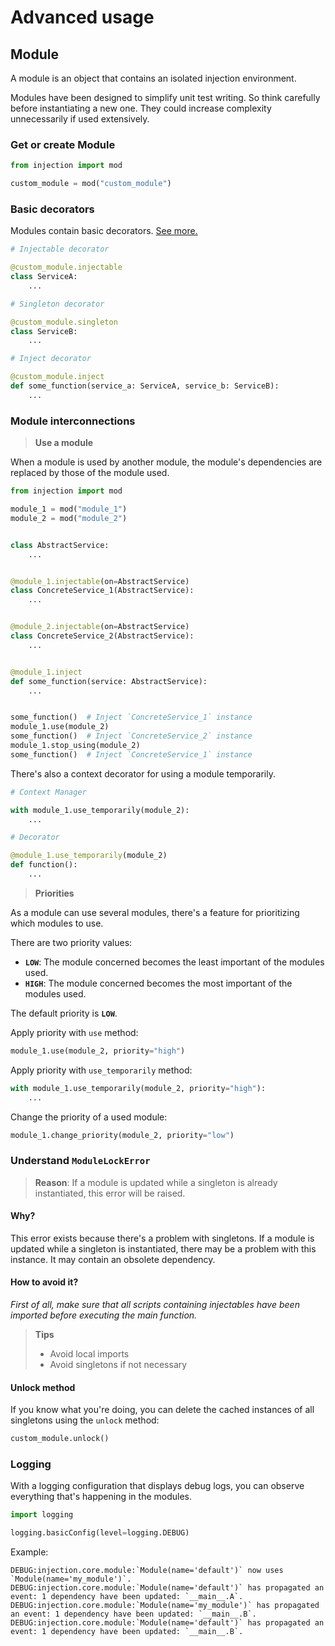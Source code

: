 # Advanced usage

## Module

A module is an object that contains an isolated injection environment.

Modules have been designed to simplify unit test writing. So think carefully before instantiating a new one. They could
increase complexity unnecessarily if used extensively.

### Get or create Module

```python
from injection import mod

custom_module = mod("custom_module")
```

### Basic decorators

Modules contain basic decorators. [See more.](basic-usage.md)

```python
# Injectable decorator

@custom_module.injectable
class ServiceA:
    ...

# Singleton decorator

@custom_module.singleton
class ServiceB:
    ...

# Inject decorator

@custom_module.inject
def some_function(service_a: ServiceA, service_b: ServiceB):
    ...
```

### Module interconnections

> **Use a module**

When a module is used by another module, the module's dependencies are replaced by those of the module used.

```python
from injection import mod

module_1 = mod("module_1")
module_2 = mod("module_2")


class AbstractService:
    ...


@module_1.injectable(on=AbstractService)
class ConcreteService_1(AbstractService):
    ...


@module_2.injectable(on=AbstractService)
class ConcreteService_2(AbstractService):
    ...


@module_1.inject
def some_function(service: AbstractService):
    ...


some_function()  # Inject `ConcreteService_1` instance
module_1.use(module_2)
some_function()  # Inject `ConcreteService_2` instance
module_1.stop_using(module_2)
some_function()  # Inject `ConcreteService_1` instance
```

There's also a context decorator for using a module temporarily.

```python
# Context Manager

with module_1.use_temporarily(module_2):
    ...

# Decorator

@module_1.use_temporarily(module_2)
def function():
    ...
```

> **Priorities**

As a module can use several modules, there's a feature for prioritizing which modules to use.

There are two priority values:
* **`LOW`**: The module concerned becomes the least important of the modules used.
* **`HIGH`**: The module concerned becomes the most important of the modules used.

The default priority is **`LOW`**.

Apply priority with `use` method:

```python
module_1.use(module_2, priority="high")
```

Apply priority with `use_temporarily` method:

```python
with module_1.use_temporarily(module_2, priority="high"):
    ...
```

Change the priority of a used module:

```python
module_1.change_priority(module_2, priority="low")
```

### Understand `ModuleLockError`

> **Reason**: If a module is updated while a singleton is already instantiated, this error will be raised.

#### Why?

This error exists because there's a problem with singletons. If a module is updated while a singleton is instantiated, 
there may be a problem with this instance. It may contain an obsolete dependency.

#### How to avoid it?

_First of all, make sure that all scripts containing injectables have been imported before executing the main function._

> **Tips**
> * Avoid local imports
> * Avoid singletons if not necessary

#### Unlock method

If you know what you're doing, you can delete the cached instances of all singletons using the `unlock` method:

```python
custom_module.unlock()
```

### Logging

With a logging configuration that displays debug logs, you can observe everything that's happening in the modules.

```python
import logging

logging.basicConfig(level=logging.DEBUG)
```

Example:

```
DEBUG:injection.core.module:`Module(name='default')` now uses `Module(name='my_module')`.
DEBUG:injection.core.module:`Module(name='default')` has propagated an event: 1 dependency have been updated: `__main__.A`.
DEBUG:injection.core.module:`Module(name='my_module')` has propagated an event: 1 dependency have been updated: `__main__.B`.
DEBUG:injection.core.module:`Module(name='default')` has propagated an event: 1 dependency have been updated: `__main__.B`.
```
